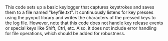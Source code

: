 This code sets up a basic keylogger that captures keystrokes and saves them to a file named "keyfile.txt". It continuously listens for key presses using the pynput library and writes the characters of the pressed keys to the log file. However, note that this code does not handle key release events or special keys like Shift, Ctrl, etc. Also, it does not include error handling for file operations, which should be added for robustness.
